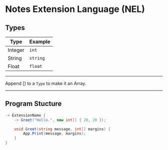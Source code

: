 # Notes Extension Language (NEL)

## Types
|Type|Example|
|-|-|
|Integer|`int`|
|String|`string`|
|Float|`float`|

---

Append [] to a `Type` to make it an Array.

---

## Program Stucture

```cs
-> ExtensionName {
    -> Greet("Hello.", new int[] { 20, 20 });

    void Greet(string message, int[] margins) {
        App.Print(message, margins);
    }
}
```